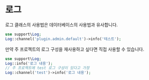 # 로그
로그 클래스의 사용법은 데이터베이스의 사용법과 유사합니다.
```php
use support\Log;
Log::channel('plugin.admin.default')->info('테스트');
```

만약 주 프로젝트의 로그 구성을 재사용하고 싶다면 직접 사용할 수 있습니다.
```php
use support\Log;
Log::info('로그 내용');
// 주 프로젝트에 test 로그 구성이 있다고 가정
Log::channel('test')->info('로그 내용');
```
